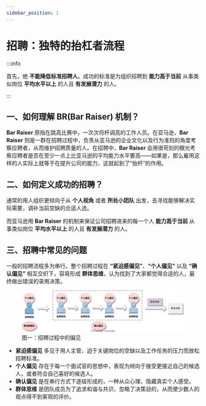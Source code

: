 ```yaml
---
sidebar_position: 1
---
```


# 招聘：独特的抬杠者流程

:::info

首先，绝 **不能降低标准招聘人**。成功的标准是为组织招聘到 **能力高于当前** 从事类似岗位 **平均水平以上** 的人且 **有发展潜力** 的人。

:::

## 一、如何理解 BR(Bar Raiser) 机制？

**Bar Raiser** 原指在跳高比赛中，一次次将杆调高的工作人员。在亚马逊，**Bar Raiser** 则是一群在招聘过程中，负责从亚马逊的企业文化以及行为准则的角度考察应聘者，从而维护招聘质量的人。在招聘中，**Bar Raiser** 会用很苛刻的眼光考察应聘者是否在至少一点上比亚马逊的平均能力水平要高——如果是，那么雇用这样的人实际上就等于在提升公司的能力，这就起到了“抬杆”的作用。

## 二、如何定义成功的招聘？

通常的用人组织更倾向于从 **个人视角** 或者 **所处小团队** 出发，去寻找能够解决实际需要，调补当前空缺的合适人选。  

而亚马逊用 **Bar Raiser** 的机制来保证公司招聘进来的每一个人 **能力高于当前** 从事类似岗位 **平均水平以上** 的人且 **有发展潜力** 的人。

## 三、招聘中常见的问题

一般的招聘流程多为串行。整个招聘过程在 **“紧迫感偏见”**、**“个人偏见”** 以及 **“确认偏见”** 相互交织下，容易形成 **群体思维**，认为找到了大家都觉得合适的人，最终做出错误的录用决策。

<figure>
  <img style={{maxWidth: '720px'}} src="/img/recruit-bias.svg " />
  <figcaption>图一：招聘过程中的偏见</figcaption>
</figure>

- **紧迫感偏见** 多见于用人主管，迫于关键岗位的空缺以及工作任务的压力而放松招聘标准。
- **个人偏见** 存在于每一个面试官的思想中，表现为倾向于接受更接近自己的候选人，或者符合自己喜好的候选人。
- **确认偏见** 是在串行方式下逐级形成的，一种从众心理，隐藏真实个人感受。
- **群体思维** 是团队成员为了追求和谐与共识，忽略了决策目的，从而使少数人的观点得不到客观的评价。
